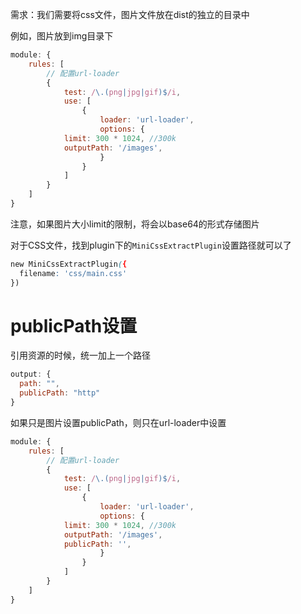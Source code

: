 需求：我们需要将css文件，图片文件放在dist的独立的目录中

例如，图片放到img目录下
```js
module: {
	rules: [
		// 配置url-loader
		{
			test: /\.(png|jpg|gif)$/i,
			use: [
				{
					loader: 'url-loader',
					options: {
            limit: 300 * 1024, //300k
            outputPath: '/images',
					}
				}
			]
		}
	]
}
```
注意，如果图片大小limit的限制，将会以base64的形式存储图片


对于CSS文件，找到plugin下的`MiniCssExtractPlugin`设置路径就可以了
```css
new MiniCssExtractPlugin({
  filename: 'css/main.css'
})
```

# publicPath设置
引用资源的时候，统一加上一个路径
```js
output: {
  path: "",
  publicPath: "http"
}
```
如果只是图片设置publicPath，则只在url-loader中设置
```js
module: {
	rules: [
		// 配置url-loader
		{
			test: /\.(png|jpg|gif)$/i,
			use: [
				{
					loader: 'url-loader',
					options: {
            limit: 300 * 1024, //300k
            outputPath: '/images',
            publicPath: '',
					}
				}
			]
		}
	]
}
```